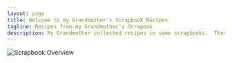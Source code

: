 ```yaml
---
layout: page
title: Welcome to my Grandmother's Scrapbook Recipes 
tagline: Recipes from my Grandmother's Scrapook
description: My Grandmother collected recipes in some scrapbooks.  These included both things clipped from magazines and newspapers and things written out in longhand.
---
```

![Scrapbook Overview](https://drive.google.com/file/d/11r5EIPBD8BsH0KALRTMP9ffsBws5M0ej/view)
